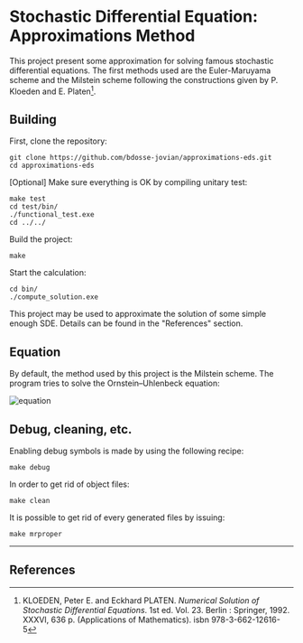 # Stochastic Differential Equation: Approximations Method

This project present some approximation for solving famous stochastic
differential equations. The first methods used are the Euler-Maruyama
scheme and the Milstein scheme following the constructions given by
P. Kloeden and E. Platen[^1].

## Building

First, clone the repository:

```
git clone https://github.com/bdosse-jovian/approximations-eds.git
cd approximations-eds
```

[Optional] Make sure everything is OK by compiling unitary test:
```
make test
cd test/bin/
./functional_test.exe
cd ../../
```

Build the project:
```
make
```

Start the calculation:
```
cd bin/
./compute_solution.exe
```

This project may be used to approximate the solution of some simple
enough SDE. Details can be found in the "References" section.

## Equation

By default, the method used by this project is the Milstein
scheme. The program tries to solve the Ornstein–Uhlenbeck equation:

![equation](https://bit.ly/3MlGx98)

## Debug, cleaning, etc.

Enabling debug symbols is made by using the following recipe:

```
make debug
```

In order to get rid of object files:

```
make clean
```

It is possible to get rid of every generated files by issuing:

```
make mrproper
```

***

## References

[^1]: KLOEDEN, Peter E. and Eckhard PLATEN. *Numerical Solution of
    Stochastic Differential Equations*. 1st ed. Vol. 23. Berlin :
    Springer, 1992. XXXVI, 636 p. (Applications of Mathematics). isbn
    978-3-662-12616-5



